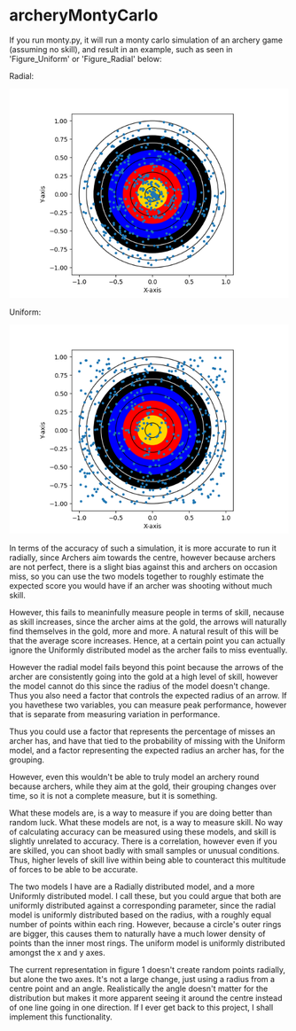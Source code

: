 # archeryMontyCarlo

If you run monty.py, it will run a monty carlo simulation of an archery game (assuming no skill), and result in an example, such as seen in 'Figure_Uniform' or 'Figure_Radial' below:

Radial:

![](Figure_Radial.png)


Uniform:

![](Figure_Uniform.png)

In terms of the accuracy of such a simulation, it is more accurate to run it radially, since Archers aim towards the centre, however because archers are not perfect, there is a slight bias against this and archers on occasion miss, so you can use the two models together to roughly estimate the expected score you would have if an archer was shooting without much skill. 

However, this fails to meaninfully measure people in terms of skill, necause as skill increases, since the archer aims at the gold, the arrows will naturally find themselves in the gold, more and more. A natural result of this will be that the average score increases. 
Hence, at a certain point you can actually ignore the Uniformly distributed model as the archer fails to miss eventually. 

However the radial model fails beyond this point because the arrows of the archer are consistently going into the gold at a high level of skill, however the model cannot do this since the radius of the model doesn't change. Thus you also need a factor that controls the expected radius of an arrow. If you havethese two variables, you can measure peak performance, however that is separate from measuring variation in performance. 

Thus you could use a factor that represents the percentage of misses an archer has, and have that tied to the probability of missing with the Uniform model, and a factor representing the expected radius an archer has, for the grouping. 

However, even this wouldn't be able to truly model an archery round because archers, while they aim at the gold, their grouping changes over time, so it is not a complete measure, but it is something. 


What these models are, is a way to measure if you are doing better than random luck. 
What these models are not, is a way to measure skill. No way of calculating accuracy can be measured using these models, and skill is slightly unrelated to accuracy. There is a correlation, however even if you are skilled, you can shoot badly with small samples or unusual conditions. Thus, higher levels of skill live within being able to counteract this multitude of forces to be able to be accurate. 


The two models I have are a Radially distributed model, and a more Uniformly distributed model. I call these, but you could argue that both are uniformly distributed against a corresponding parameter, since the radial model is uniformly distributed based on the radius, with a roughly equal number of points within each ring. However, because a circle's outer rings are bigger, this causes them to naturally have a much lower density of points than the inner most rings. 
The uniform model is uniformly distributed amongst the x and y axes. 

The current representation in figure 1 doesn't create random points radially, but alone the two axes. It's not a large change, just using a radius from a centre point and an angle. Realistically the angle doesn't matter for the distribution but makes it more apparent seeing it around the centre instead of one line going in one direction. If I ever get back to this project, I shall implement this functionality. 
